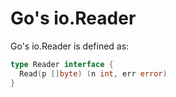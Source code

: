 # Go's io.Reader

Go's io.Reader is defined as:

```go
type Reader interface {
  Read(p []byte) (n int, err error)
}
```
